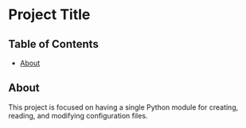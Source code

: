 # Project Title

## Table of Contents

- [About](#about)

## About <a name = "about"></a>

This project is focused on having a single Python module for creating, reading, and modifying configuration files. 


